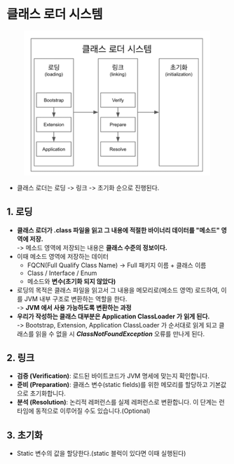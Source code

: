 # 클래스 로더 시스템

<figure><img src="../../../../../.gitbook/assets/image (56).png" alt=""><figcaption></figcaption></figure>

* 클래스 로더는 로딩 -> 링크 -> 초기화 순으로 진행된다.

## 1. 로딩

* **클래스 로더가 .class 파일을 읽고 그 내용에 적절한 바이너리 데이터를 "메소드" 영역에 저장.**\
  \-> 메소드 영역에 저장되는 내용은 **클래스 수준의 정보이다.**
* 이때 메소드 영역에 저장하는 데이터
  * FQCN(Full Qualify Class Name) -> Full 패키지 이름 + 클래스 이름
  * Class / Interface / Enum
  * 메소드와 **변수(초기화 되지 않았다)**&#x20;
* 로딩의 목적은 클래스 파일을 읽고서 그 내용을 메모리로(메소드 영역) 로드하여, 이를 JVM 내부 구조로 변환하는 역할을 한다. \
  \-> **JVM 에서 사용 가능하도록 변환하는 과정**
* **우리가 작성하는 클래스 대부분은 Application ClassLoader 가 읽게 된다.**\
  \-> Bootstrap, Extension, Application ClassLoader 가 순서대로 읽게 되고 클래스를 읽을 수 없을 시 _**ClassNotFoundException**_ 오류를 만나게 된다.

## 2. 링크

* **검증 (Verification)**: 로드된 바이트코드가 JVM 명세에 맞는지 확인합니다.
* **준비 (Preparation)**: 클래스 변수(static fields)를 위한 메모리를 할당하고 기본값으로 초기화합니다.
* **분석 (Resolution)**:  논리적 레퍼런스를 실제 레퍼런스로 변환합니다. 이 단계는 런타임에 동적으로 이루어질 수도 있습니다.(Optional)&#x20;

## 3. 초기화

* Static 변수의 값을 할당한다.(static 블럭이 있다면 이때 실행된다)
